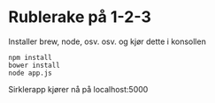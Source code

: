 # Rublerake på 1-2-3
Installer brew, node, osv. osv. og kjør dette i konsollen
```
npm install
bower install
node app.js
```

Sirklerapp kjører nå på localhost:5000
